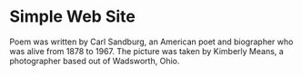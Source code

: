 # Simple Web Site

Poem was written by Carl Sandburg, an American poet and biographer who was alive from 1878 to 1967. The picture was taken by Kimberly Means, a photographer based out of Wadsworth, Ohio.